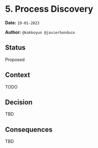 # 5. Process Discovery

**Date:** `19-01-2023`

**Author:** `@kakkoyun @javierhonduco`

## Status

Proposed

## Context

TODO

## Decision

TBD

## Consequences

TBD
